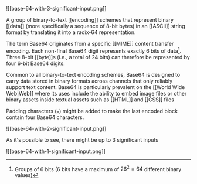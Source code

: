 ![[base-64-with-3-significant-input.png]]

A group of binary-to-text [[encoding]] schemes that represent binary [[data]] (more specifically a sequence of 8-bit bytes) in an [[ASCII]] string format by translating it into a radix-64 representation.

The term Base64 originates from a specific [[MIME]] content transfer encoding. Each non-final Base64 digit represents exactly 6 bits of data[^1]. Three 8-bit [[byte]]s (i.e., a total of 24 bits) can therefore be represented by four 6-bit Base64 digits.

Common to all binary-to-text encoding schemes, Base64 is designed to carry data stored in binary formats across channels that only reliably support text content. Base64 is particularly prevalent on the [[World Wide Web|Web]] where its uses include the ability to embed image files or other binary assets inside textual assets such as [[HTML]] and [[CSS]] files

Padding characters (`=`) might be added to make the last encoded block contain four Base64 characters.

![[base-64-with-2-significant-input.png]]

As it's possible to see, there might be up to 3 significant inputs

![[base-64-with-1-significant-input.png]]

[^1]: Groups of 6 bits (6 bits have a maximum of $26^2 = 64$ different binary values) 